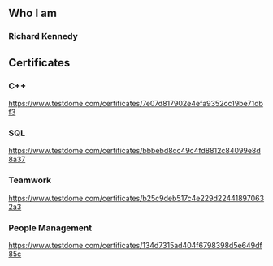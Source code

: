 ## Who I am
### Richard Kennedy
## Certificates

### C++
https://www.testdome.com/certificates/7e07d817902e4efa9352cc19be71dbf3
### SQL
https://www.testdome.com/certificates/bbbebd8cc49c4fd8812c84099e8d8a37
### Teamwork
https://www.testdome.com/certificates/b25c9deb517c4e229d224418970632a3
### People Management
https://www.testdome.com/certificates/134d7315ad404f6798398d5e649df85c

<!--
**yinyangwarrior0928/yinyangwarrior0928** is a ✨ _special_ ✨ repository because its `README.md` (this file) appears on your GitHub profile.

Here are some ideas to get you started:

- 🔭 I’m currently working on ...
- 🌱 I’m currently learning ...
- 👯 I’m looking to collaborate on ...
- 🤔 I’m looking for help with ...
- 💬 Ask me about ...
- 📫 How to reach me: ...
- 😄 Pronouns: ...
- ⚡ Fun fact: ...
-->
